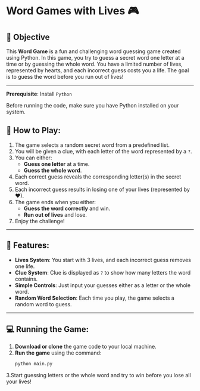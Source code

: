 # Word Games with Lives 🎮

## 🎯 Objective

This **Word Game** is a fun and challenging word guessing game created using Python. In this game, you try to guess a secret word one letter at a time or by guessing the whole word. You have a limited number of lives, represented by hearts, and each incorrect guess costs you a life. The goal is to guess the word before you run out of lives!

---

**Prerequisite**: Install `Python`


Before running the code, make sure you have Python installed on your system.


## 🚀 How to Play:

1. The game selects a random secret word from a predefined list.
2. You will be given a clue, with each letter of the word represented by a `?`.
3. You can either:
   - **Guess one letter** at a time.
   - **Guess the whole word**.
4. Each correct guess reveals the corresponding letter(s) in the secret word.
5. Each incorrect guess results in losing one of your lives (represented by ♥).
6. The game ends when you either:
   - **Guess the word correctly** and win.
   - **Run out of lives** and lose.
7. Enjoy the challenge!

---


## 📝 Features:

- **Lives System**: You start with 3 lives, and each incorrect guess removes one life.
- **Clue System**: Clue is displayed as `?` to show how many letters the word contains.
- **Simple Controls**: Just input your guesses either as a letter or the whole word.
- **Random Word Selection**: Each time you play, the game selects a random word to guess.


---

## 💻 Running the Game:

1. **Download or clone** the game code to your local machine.
2. **Run the game** using the command:
   ```bash
   python main.py
   ```
3.Start guessing letters or the whole word and try to win before you lose all your lives!
